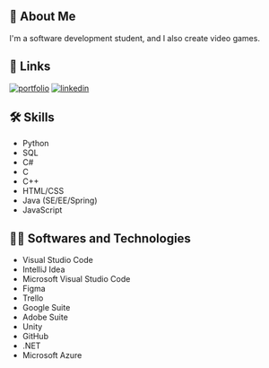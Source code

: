 


## 🚀 About Me
I'm a software development student, and I also create video games.


## 🔗 Links
[![portfolio](https://img.shields.io/badge/-portfolio-lightgrey)](https://driss-khelfi.students-laplateforme.io/portfolio/)
[![linkedin](https://img.shields.io/badge/-LinkedIn-blue)](https://www.linkedin.com/in/driss-khelfi/)



## 🛠 Skills
- Python
- SQL
- C#
- C
- C++
- HTML/CSS
- Java (SE/EE/Spring)
- JavaScript

## 👨‍💻 Softwares and Technologies
- Visual Studio Code
- IntelliJ Idea
- Microsoft Visual Studio Code
- Figma
- Trello
- Google Suite 
- Adobe Suite 
- Unity
- GitHub
- .NET
- Microsoft Azure
